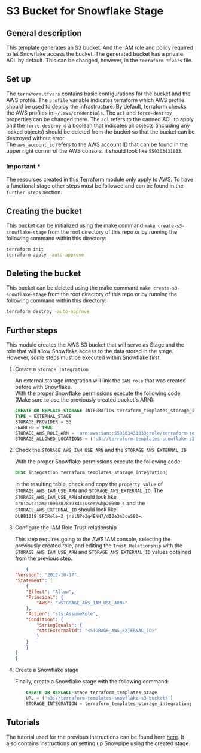 # S3 Bucket for Snowflake Stage

## General description

This template generates an S3 bucket. And the IAM role and policy required to let Snowflake access the bucket.
The generated bucket has a private ACL by default. This can be changed, however,  in the `terraform.tfvars` file.

## Set up

The `terraform.tfvars` contains basic configurations for the bucket and the AWS profile. The `profile` variable indicates terraform which AWS profile should be used to deploy the infrastructure. By default, terraform checks the AWS profiles in `~/.aws/credentials`.
The `acl` and `force-destroy` properties can be changed there. The `acl` refers to the canned ACL to apply and the `force-destroy` is a boolean that indicates all objects (including any locked objects) should be deleted from the bucket so that the bucket can be destroyed without error.  
The `aws_account_id` refers to the AWS account ID that can be found in the upper right corner of the AWS console. It should look like `559303431033`.

### Important *

The resources created in this Terraform module only apply to AWS. To have a functional stage other steps must be followed and can be found in the `further steps` section.

## Creating the bucket

This bucket can be initialized using the make command `make create-s3-snowflake-stage` from the root directory of this repo or by running the following command within this directory:

``` bash
terraform init
terraform apply -auto-approve
```

## Deleting the bucket

This bucket can be deleted using the make command `make create-s3-snowflake-stage` from the root directory of this repo or by running the following command within this directory:

``` bash
terraform destroy -auto-approve
```

## Further steps

This module creates the AWS S3 bucket that will serve as Stage and the role that will allow Snowflake access to the data stored in the stage. However, some steps must be executed within Snowflake first.

1. Create a `Storage Integration`

    An external storage integration will link the `IAM role` that was created before with Snowflake.  
    With the proper Snowflake permissions execute the following code (Make sure to use the previously created bucket's ARN):

    ```SQL
    CREATE OR REPLACE STORAGE INTEGRATION terraform_templates_storage_integration
    TYPE = EXTERNAL_STAGE
    STORAGE_PROVIDER = S3
    ENABLED = TRUE
    STORAGE_AWS_ROLE_ARN = 'arn:aws:iam::559303431033:role/terraform-templates-snowflake-s3-role'
    STORAGE_ALLOWED_LOCATIONS = ('s3://terraform-templates-snowflake-s3-bucket');
    ```

2. Check the `STORAGE_AWS_IAM_USE_ARN` and the `STORAGE_AWS_EXTERNAL_ID`

    With the proper Snowflake permissions execute the following code:

    ```SQL
    DESC integration terraform_templates_storage_integration;
    ```

    In the resulting table, check and copy the `property_value` of `STORAGE_AWS_IAM_USE_ARN` and `STORAGE_AWS_EXTERNAL_ID`.
    The `STORAGE_AWS_IAM_USE_ARN` should look like `arn:aws:iam::090302819344:user/whp20000-s` and the `STORAGE_AWS_EXTERNAL_ID` should look like `DUB81018_SFCRole=2_jnslNPeZg4ENN7/dI0e3m3cuS80=`.

3. Configure the IAM Role Trust relationship

    This step requires going to the AWS IAM console, selecting the previously created role, and editing the `Trust Relationship` with the `STORAGE_AWS_IAM_USE_ARN` and `STORAGE_AWS_EXTERNAL_ID` values obtained from the previous step.

    ```JSON
        {
    "Version": "2012-10-17",
    "Statement": [
        {
        "Effect": "Allow",
        "Principal": {
            "AWS": "<STORAGE_AWS_IAM_USE_ARN>"
        },
        "Action": "sts:AssumeRole",
        "Condition": {
            "StringEquals": {
            "sts:ExternalId": "<STORAGE_AWS_EXTERNAL_ID>"
            }
        }
        }
    ]
    }
    ```

4. Create a Snowflake stage

    Finally, create a Snowflake stage with the following command:

    ```SQL
        CREATE OR REPLACE stage terraform_templates_stage   
        URL = ('s3://terraform-templates-snowflake-s3-bucket/')   
        STORAGE_INTEGRATION = terraform_templates_storage_integration;
    ```

## Tutorials

The tutorial used for the previous instructions can be found here [here](https://medium.com/plumbersofdatascience/how-to-ingest-data-from-s3-to-snowflake-with-snowpipe-7729f94d1797). It also contains instructions on setting up Snowpipe using the created stage.
